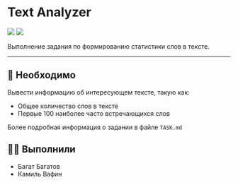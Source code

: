 # **Text Analyzer**
<p>
<img src="https://img.shields.io/badge/institute-ITIS-blue?style=flat-square">
<img src="https://img.shields.io/badge/group-11205-green?style=flat-square">
</p>

Выполнение задания по формированию статистики слов в тексте.

---

## 🔖 **Необходимо**
Вывести информацию об интересующем тексте, такую как:
- Общее количество слов в тексте
- Первые 100 наиболее часто встречающихся слов

Более подробная информация о задании в файле ```TASK.md```

## 👨‍💻 **Выполнили**
- Багат Багатов
- Камиль Вафин

